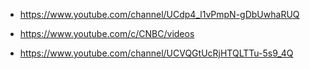 - https://www.youtube.com/channel/UCdp4_l1vPmpN-gDbUwhaRUQ

- https://www.youtube.com/c/CNBC/videos

- https://www.youtube.com/channel/UCVQGtUcRjHTQLTTu-5s9_4Q
